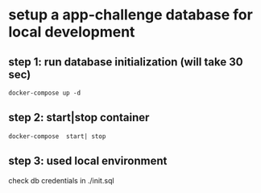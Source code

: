 # setup a app-challenge database for local development  

## step 1: run database initialization (will take 30 sec) 

`docker-compose up -d`

## step 2: start|stop container

`docker-compose  start| stop`

## step 3: used local environment  
check db credentials in ./init.sql 

